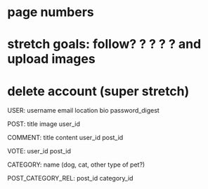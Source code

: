
# page numbers
# stretch goals: follow? ? ? ? ? and upload images
# delete account (super stretch)





USER:
username
email
location
bio
password_digest

POST:
title
image
user_id

COMMENT:
title
content
user_id
post_id

VOTE:
user_id
post_id

CATEGORY:
name (dog, cat, other type of pet?)

POST_CATEGORY_REL:
post_id
category_id
